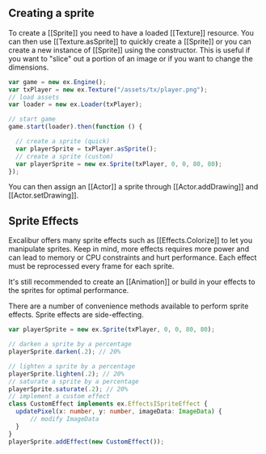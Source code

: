 ## Creating a sprite

To create a [[Sprite]] you need to have a loaded [[Texture]] resource. You can
then use [[Texture.asSprite]] to quickly create a [[Sprite]] or you can create
a new instance of [[Sprite]] using the constructor. This is useful if you
want to "slice" out a portion of an image or if you want to change the dimensions.

```js
var game = new ex.Engine();
var txPlayer = new ex.Texture("/assets/tx/player.png");
// load assets
var loader = new ex.Loader(txPlayer);

// start game
game.start(loader).then(function () {

  // create a sprite (quick)
  var playerSprite = txPlayer.asSprite();
  // create a sprite (custom)
  var playerSprite = new ex.Sprite(txPlayer, 0, 0, 80, 80);
});
```

You can then assign an [[Actor]] a sprite through [[Actor.addDrawing]] and
[[Actor.setDrawing]].

## Sprite Effects

Excalibur offers many sprite effects such as [[Effects.Colorize]] to let you manipulate
sprites. Keep in mind, more effects requires more power and can lead to memory or CPU
constraints and hurt performance. Each effect must be reprocessed every frame for each sprite.

It's still recommended to create an [[Animation]] or build in your effects to the sprites
for optimal performance.

There are a number of convenience methods available to perform sprite effects. Sprite effects are
side-effecting.

```typescript
var playerSprite = new ex.Sprite(txPlayer, 0, 0, 80, 80);

// darken a sprite by a percentage   
playerSprite.darken(.2); // 20%

// lighten a sprite by a percentage
playerSprite.lighten(.2); // 20%
// saturate a sprite by a percentage
playerSprite.saturate(.2); // 20%
// implement a custom effect
class CustomEffect implements ex.EffectsISpriteEffect {
  updatePixel(x: number, y: number, imageData: ImageData) {
      // modify ImageData  
  }  
}
playerSprite.addEffect(new CustomEffect());

```   